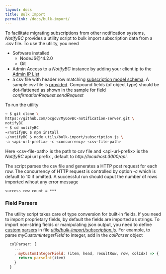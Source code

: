```yaml
---
layout: docs
title: Bulk Import
permalink: /docs/bulk-import/
---
```


To facilitate migrating subscriptions from other notification systems, *NotifyBC* provides a utility script to bulk import subscription data from a .csv file. To use the utility, you need 

* Software installed
  * NodeJS@^4.2.0
  * Git
* Admin Access to a *NotifyBC* instance by adding your client ip to the [Admin IP List](../configuration/#admin-ip-list)
* a csv file with header row matching [subscription model schema](../api-subscription/#model-schema). A sample csv file is [provided](https://github.com/bcgov/MyGovBC-notification-server/tree/master/utils/bulk-import/sample-subscription.csv). Compound fields (of object type) should be dot-flattened as shown in the sample for field  *confirmationRequest.sendRequest*

To run the utility

```bash
~ $ git clone \
https://github.com/bcgov/MyGovBC-notification-server.git \
notifyBC
~ $ cd notifyBC
~/notifyBC $ npm install
~/notifyBC $ node utils/bulk-import/subscription.js \
-a <api-url-prefix> -c <concurrency> <csv-file-path>
```

Here \<csv-file-path\> is the path to csv file and \<api-url-prefix\> is the *NotifyBC* api url prefix , default to *http://localhost:3000/api*.

The script parses the csv file and generates a HTTP post request for each row. The concurrency of HTTP request is controlled by option *-c* which is default to 10 if omitted. A successful run should ouput the number of rows imported wihout any error message

```
success row count = ***
```

### Field Parsers

The utility script takes care of type conversion for built-in fields. If you need to import proprietary fields, by default the fields are imported as strings. To import non-string fields or manipulating json output, you need to define [custom parsers](https://github.com/Keyang/node-csvtojson#custom-parsers) in file [*utils/bulk-import/subscription.js*](https://github.com/bcgov/MyGovBC-notification-server/blob/master/utils/bulk-import/subscription.js). For example, to parse *myCustomIntegerField* to integer, add in the *colParser* object

```js
  colParser: {
    ...
    , myCustomIntegerField: (item, head, resultRow, row, colIdx) => {
      return parseInt(item)
    }
  }
```